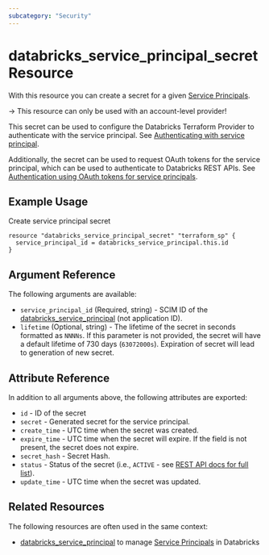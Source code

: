 ```yaml
---
subcategory: "Security"
---
```

# databricks_service_principal_secret Resource

With this resource you can create a secret for a given [Service Principals](https://docs.databricks.com/administration-guide/users-groups/service-principals.html).

-> This resource can only be used with an account-level provider!

This secret can be used to configure the Databricks Terraform Provider to authenticate with the service principal. See [Authenticating with service principal](../index.md#authenticating-with-service-principal).

Additionally, the secret can be used to request OAuth tokens for the service principal, which can be used to authenticate to Databricks REST APIs. See [Authentication using OAuth tokens for service principals](https://docs.databricks.com/dev-tools/authentication-oauth.html).

## Example Usage

Create service principal secret

```hcl
resource "databricks_service_principal_secret" "terraform_sp" {
  service_principal_id = databricks_service_principal.this.id
}
```

## Argument Reference

The following arguments are available:

* `service_principal_id` (Required, string) - SCIM ID of the [databricks_service_principal](service_principal.md) (not application ID).
* `lifetime` (Optional, string) - The lifetime of the secret in seconds formatted as `NNNNs`. If this parameter is not provided, the secret will have a default lifetime of 730 days (`63072000s`).  Expiration of secret will lead to generation of new secret.

## Attribute Reference

In addition to all arguments above, the following attributes are exported:

* `id` - ID of the secret
* `secret` - Generated secret for the service principal.
* `create_time` - UTC time when the secret was created.
* `expire_time` - UTC time when the secret will expire. If the field is not present, the secret does not expire.
* `secret_hash` - Secret Hash.
* `status`  - Status of the secret (i.e., `ACTIVE` - see [REST API docs for full list](https://docs.databricks.com/api/account/serviceprincipalsecrets/list#secrets-status)).
* `update_time` - UTC time when the secret was updated.

## Related Resources

The following resources are often used in the same context:

* [databricks_service_principal](service_principal.md) to manage [Service Principals](https://docs.databricks.com/administration-guide/users-groups/service-principals.html) in Databricks
